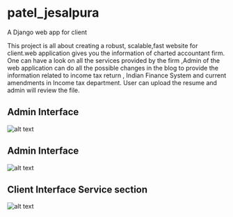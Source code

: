 # patel_jesalpura
A Django web app for client

This project is all about creating a robust, scalable,fast website for client.web application gives you the information of charted
accountant firm. One can have a look on all the services provided by the firm ,Admin of the web application can do
all the possible changes in the blog to provide the information related to income tax return , Indian Finance System and
current amendments in Income tax department. User can upload the resume and admin will review the file.


## Admin Interface

![alt text](https://imgur.com/d5J0qpi.png)


## Admin Interface

![alt text](https://imgur.com/FLWTUmd.png)



## Client Interface Service section

![alt text](https://imgur.com/jjoy7t6.png)

